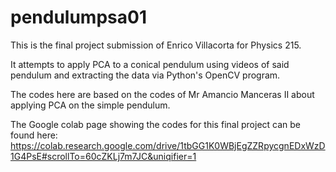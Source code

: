 # pendulumpsa01

This is the final project submission of Enrico Villacorta for Physics 215.

It attempts to apply PCA to a conical pendulum using videos of said pendulum and extracting the data via Python's OpenCV program.

The codes here are based on the codes of Mr Amancio Manceras II about applying PCA on the simple pendulum.

The Google colab page showing the codes for this final project can be found here:
https://colab.research.google.com/drive/1tbGG1K0WBjEgZZRpycgnEDxWzD1G4PsE#scrollTo=60cZKLj7m7JC&uniqifier=1
